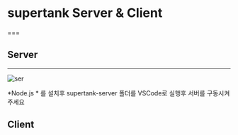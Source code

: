 # supertank  Server & Client

=== 

## Server 
---  

![ser](https://user-images.githubusercontent.com/54298426/73511578-66f68000-4429-11ea-9b73-62b76ec65bf9.PNG)

\*Node.js \* 를 설치후
supertank-server 폴더를 VSCode로 실행후 서버를 구동시켜주세요


## Client 

